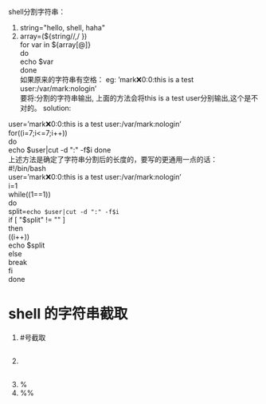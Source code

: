 shell分割字符串：
1. string="hello, shell, haha"
2. array=(${string//,/ })  
for var in ${array[@]}  
do  
  echo $var  
done  
如果原来的字符串有空格： eg: ’mark:x:0:0:this is a test user:/var/mark:nologin’  
要将:分割的字符串输出, 上面的方法会将this is a test user分别输出,这个是不对的。
solution:

user=’mark:x:0:0:this is a test user:/var/mark:nologin’  
for((i=7;i<=7;i++))  
do  
  echo $user|cut -d ":" -f$i
done  
上述方法是确定了字符串分割后的长度的，要写的更通用一点的话：  
#!/bin/bash<br>
user=’mark:x:0:0:this is a test user:/var/mark:nologin’<br>
i=1<br>
while((1==1))<br>
do<br>
        split=`echo $user|cut -d ":" -f$i`<br>
        if [ "$split" != "" ]<br>
        then<br>
                ((i++))<br>
                echo $split<br>
        else<br>
                break<br>
        fi<br>
done<br>


# shell 的字符串截取
1. #号截取  
2. ##
3. %
4. %%
